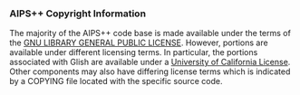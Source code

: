### AIPS++ Copyright Information

The majority of the AIPS++ code base is made available under the terms of the [GNU LIBRARY GENERAL PUBLIC LICENSE](lgpl.md). However, portions are available under different licensing terms. In particular, the portions associated with Glish are available under a [University of California License](ucb.md). Other components may also have differing license terms which is indicated by a COPYING file located with the specific source code.
